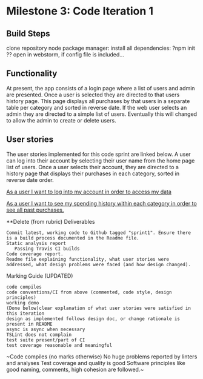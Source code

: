 # Milestone 3: Code Iteration 1
## Build Steps
clone repository
node package manager: install all dependencies: ?npm init ??
open in webstorm, if config file is included...

## Functionality
At present, the app consists of a login page where a list of users and admin are presented. Once a user is selected they are directed to that users history page. This page displays all purchases by that users in a separate table per category and sorted in reverse date. If the web user selects an admin they are directed to a simple list of users. Eventually this will changed to allow the admin to create or delete users. 

## User stories
The user stories implemented for this code sprint are linked below. A user can log into their account by selecting their user name from the home page list of users. Once a user selects their account, they are directed to a history page that displays their purchases in each category, sorted in reverse date order. 

[As a user I want to log into my account in order to access my data](https://github.com/seng350/seng350f19-project-2-1/issues/2)


[As a user I want to see my spending history within each category in order to see all past purchases.](https://github.com/seng350/seng350f19-project-2-1/issues/3)


**Delete (from rubric)
Deliverables

    Commit latest, working code to Github tagged "sprint1". Ensure there is a build process documented in the Readme file.
    Static analysis report 
       Passing Travis CI builds
    Code coverage report.
    Readme file explaining functionality, what user stories were addressed, what design problems were faced (and how design changed).


Marking Guide (UPDATED)

    code compiles
    code conventions/CI from above (commented, code style, design principles)
    working demo
    (Done below)clear explanation of what user stories were satisfied in this iteration
    design as implemented follows design doc, or change rationale is present in README
    async is async when necessary
    TSLint does not complain
    test suite present/part of CI
    test coverage reasonable and meaningful
   
   ~Code compiles (no marks otherwise)
    No huge problems reported by linters and analyses
    Test coverage and quality is good
    Software principles like good naming, comments, high cohesion are followed.~
    
    
    


